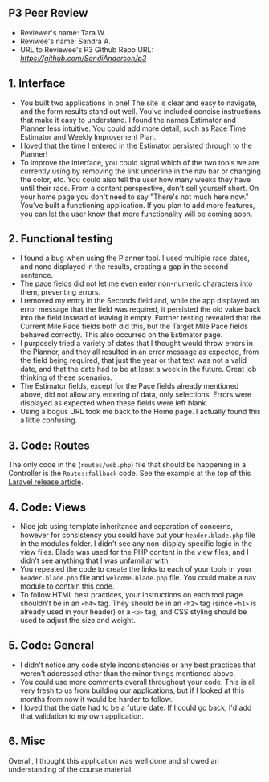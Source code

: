 ## P3 Peer Review

+ Reviewer's name: Tara W.
+ Reviwee's name: Sandra A.
+ URL to Reviewee's P3 Github Repo URL: *<https://github.com/SandiAnderson/p3>*

## 1. Interface
* You built two applications in one! The site is clear and easy to navigate, and the form results stand out well. You've included concise instructions that make it easy to understand. I found the names Estimator and Planner less intuitive. You could add more detail, such as Race Time Estimator and Weekly Improvement Plan.
* I loved that the time I entered in the Estimator persisted through to the Planner! 
* To improve the interface, you could signal which of the two tools we are currently using by removing the link underline in the nav bar or changing the color, etc. You could also tell the user how many weeks they have until their race. From a content perspective, don't sell yourself short. On your home page you don't need to say "There's not much here now." You've built a functioning application. If you plan to add more features, you can let the user know that more functionality will be coming soon.

## 2. Functional testing
* I found a bug when using the Planner tool. I used multiple race dates, and none displayed in the results, creating a gap in the second sentence.
* The pace fields did not let me even enter non-numeric characters into them, preventing errors.
* I removed my entry in the Seconds field and, while the app displayed an error message that the field was required, it persisted the old value back into the field instead of leaving it empty. Further testing revealed that the Current Mile Pace fields both did this, but the Target Mile Pace fields behaved correctly. This also occurred on the Estimator page.
* I purposely tried a variety of dates that I thought would throw errors in the Planner, and they all resulted in an error message as expected, from the field being required, that just the year or that text was not a valid date, and that the date had to be at least a week in the future. Great job thinking of these scenarios.
* The Estimator fields, except for the Pace fields already mentioned above, did not allow any entering of data, only selections. Errors were displayed as expected when these fields were left blank.
* Using a bogus URL took me back to the Home page. I actually found this a little confusing.

## 3. Code: Routes
The only code in the (`routes/web.php`) file that should be happening in a Controller is the `Route::fallback` code. See the example at the top of this [Laravel release article](https://laravel-news.com/laravel-v5-5-5).

## 4. Code: Views
* Nice job using template inheritance and separation of concerns, however for consistency you could have put your `header.blade.php` file in the modules folder. I didn't see any non-display specific logic in the view files. Blade was used for the PHP content in the view files, and I didn't see anything that I was unfamiliar with. 
* You repeated the code to create the links to each of your tools in your `header.blade.php` file and `welcome.blade.php` file. You could make a nav module to contain this code.
* To follow HTML best practices, your instructions on each tool page shouldn't be in an `<h4>` tag. They should be in an `<h2>` tag (since `<h1>` is already used in your header) or a `<p>` tag, and CSS styling should be used to adjust the size and weight.

## 5. Code: General
* I didn't notice any code style inconsistencies or any best practices that weren't addressed other than the minor things mentioned above.
* You could use more comments overall throughout your code. This is all very fresh to us from building our applications, but if I looked at this months from now it would be harder to follow.
* I loved that the date had to be a future date. If I could go back, I'd add that validation to my own application.

## 6. Misc
Overall, I thought this application was well done and showed an understanding of the course material.